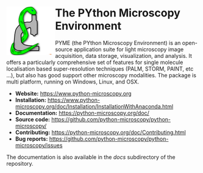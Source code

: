 # <img alt="PYME" src="PYME/resources/icons/pymeLogo.png" style="float:left"> The PYthon Microscopy Environment

PYME (the PYthon Microscopy Environment) is an open-source application suite for light microscopy image acquisition, data storage, visualization, and analysis. It offers a particularly comprehensive set of features for single molecule localisation based super-resolution techniques (PALM, STORM, PAINT, etc ...), but also has good support other microscopy modalities. The package is multi platform, running on Windows, Linux, and OSX.

- **Website:** https://www.python-microscopy.org
- **Installation:** https://www.python-microscopy.org/doc/Installation/InstallationWithAnaconda.html
- **Documentation:** https://python-microscopy.org/doc/
- **Source code:** https://github.com/python-microscopy/python-microscopy/
- **Contributing:** https://python-microscopy.org/doc/Contributing.html
- **Bug reports:** https://github.com/python-microscopy/python-microscopy/issues

The documentation is also available in the *docs* subdirectory of the repository.

